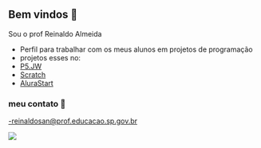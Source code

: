 ## Bem vindos 👋

Sou o prof Reinaldo Almeida
- Perfil para trabalhar com os meus alunos em projetos de programação
- projetos esses no:
- [P5.JW](https://editor.p5js.org/reinaldosan/sketches)
- [Scratch](https://scratch.mit.edu/users/ProfRehnaldo/)
- [AluraStart](https://cursos.alura.com.br/dashboard)

### meu contato 📧
-reinaldosan@prof.educacao.sp.gov.br

![](https://media.tenor.com/cJtDhl2-MP0AAAAj/goku-dragon-ball.gif)
